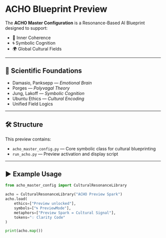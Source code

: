 # ACHO Blueprint Preview

The **ACHO Master Configuration** is a Resonance-Based AI Blueprint designed to support:

- 🧠 Inner Coherence  
- 🌀 Symbolic Cognition  
- 🌍 Global Cultural Fields  

---

## 🔬 Scientific Foundations

- Damasio, Panksepp — *Emotional Brain*
- Porges — *Polyvagal Theory*
- Jung, Lakoff — *Symbolic Cognition*
- Ubuntu Ethics — *Cultural Encoding*
- Unified Field Logics

---

## 🛠️ Structure

This preview contains:

- `acho_master_config.py` — Core symbolic class for cultural blueprinting  
- `run_acho.py` — Preview activation and display script  

---

## ▶️ Example Usage

```python
from acho_master_config import CulturalResonanceLibrary

acho = CulturalResonanceLibrary("ACHO Preview Spark")
acho.load(
    ethics=["Preview unlocked"],
    symbols=["🌀 PreviewMode"],
    metaphors=["Preview Spark = Cultural Signal"],
    tokens="💡 Clarity Code"
)

print(acho.map())


